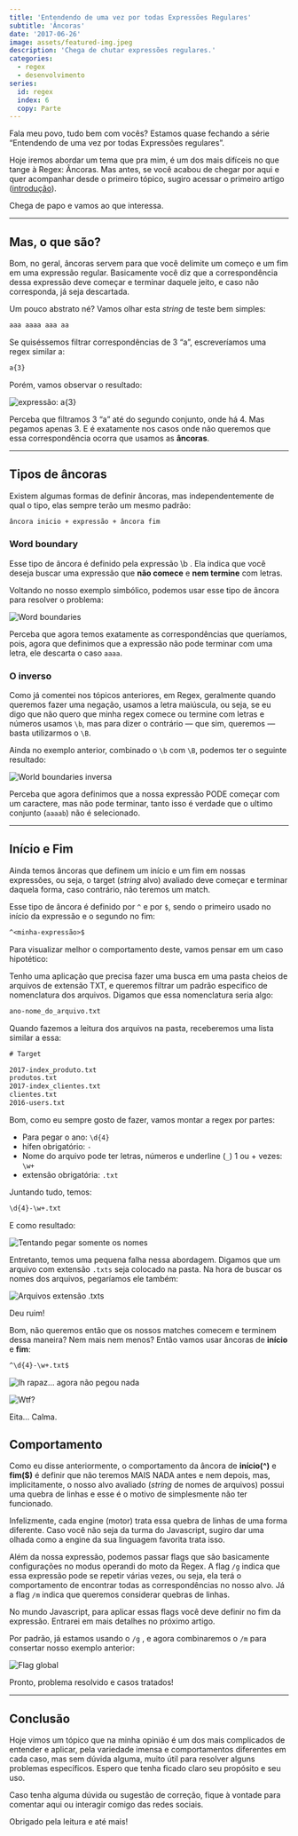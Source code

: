 ```yaml
---
title: 'Entendendo de uma vez por todas Expressões Regulares'
subtitle: 'Âncoras'
date: '2017-06-26'
image: assets/featured-img.jpeg
description: 'Chega de chutar expressões regulares.'
categories:
  - regex
  - desenvolvimento
series:
  id: regex
  index: 6
  copy: Parte
---
```


Fala meu povo, tudo bem com vocês? Estamos quase fechando a série “Entendendo de uma vez por todas Expressões regulares”.

Hoje iremos abordar um tema que pra mim, é um dos mais difíceis no que tange à Regex: Âncoras. Mas antes, se você acabou de chegar por aqui e quer acompanhar desde o primeiro tópico, sugiro acessar o primeiro artigo ([introdução](/pt-br/2017/05/regex-part-1)).

Chega de papo e vamos ao que interessa.

---

## Mas, o que são?

Bom, no geral, âncoras servem para que você delimite um começo e um fim em uma expressão regular. Basicamente você diz que a correspondência dessa expressão deve começar e terminar daquele jeito, e caso não corresponda, já seja descartada.

Um pouco abstrato né? Vamos olhar esta _string_ de teste bem simples:

```txt
aaa aaaa aaa aa
```

Se quiséssemos filtrar correspondências de 3 “a”, escreveríamos uma regex similar a:

```txt
a{3}
```

Porém, vamos observar o resultado:

![expressão: a{3}](./assets/regex101-1.png)

Perceba que filtramos 3 “a” até do segundo conjunto, onde há 4. Mas pegamos apenas 3. E é exatamente nos casos onde não queremos que essa correspondência ocorra que usamos as **âncoras**.

---

## Tipos de âncoras

Existem algumas formas de definir âncoras, mas independentemente de qual o tipo, elas sempre terão um mesmo padrão:

```txt
âncora inicio + expressão + âncora fim
```

### Word boundary

Esse tipo de âncora é definido pela expressão \b . Ela indica que você deseja buscar uma expressão que **não comece** e **nem termine** com letras.

Voltando no nosso exemplo simbólico, podemos usar esse tipo de âncora para resolver o problema:

![Word boundaries](./assets/regex101-word-boundaries.png)

Perceba que agora temos exatamente as correspondências que queríamos, pois, agora que definimos que a expressão não pode terminar com uma letra, ele descarta o caso `aaaa`.

### O inverso

Como já comentei nos tópicos anteriores, em Regex, geralmente quando queremos fazer uma negação, usamos a letra maiúscula, ou seja, se eu digo que não quero que minha regex comece ou termine com letras e números usamos `\b`, mas para dizer o contrário — que sim, queremos — basta utilizarmos o `\B`.

Ainda no exemplo anterior, combinado o `\b` com `\B`, podemos ter o seguinte resultado:

![World boundaries inversa](./assets/regex101-inverse-word-boundaries.png)

Perceba que agora definimos que a nossa expressão PODE começar com um caractere, mas não pode terminar, tanto isso é verdade que o ultimo conjunto (`aaaab`) não é selecionado.

---

## Início e Fim

Ainda temos âncoras que definem um início e um fim em nossas expressões, ou seja, o target (_string_ alvo) avaliado deve começar e terminar daquela forma, caso contrário, não teremos um match.

Esse tipo de âncora é definido por `^` e por `$`, sendo o primeiro usado no início da expressão e o segundo no fim:

```txt
^<minha-expressão>$
```

Para visualizar melhor o comportamento deste, vamos pensar em um caso hipotético:

Tenho uma aplicação que precisa fazer uma busca em uma pasta cheios de arquivos de extensão TXT, e queremos filtrar um padrão especifico de nomenclatura dos arquivos. Digamos que essa nomenclatura seria algo:

```txt
ano-nome_do_arquivo.txt
```

Quando fazemos a leitura dos arquivos na pasta, receberemos uma lista similar a essa:

```txt
# Target

2017-index_produto.txt
produtos.txt
2017-index_clientes.txt
clientes.txt
2016-users.txt
```

Bom, como eu sempre gosto de fazer, vamos montar a regex por partes:

- Para pegar o ano: `\d{4}`
- hífen obrigatório: `-`
- Nome do arquivo pode ter letras, números e underline (`_`) 1 ou + vezes: `\w+`
- extensão obrigatória: `.txt`

Juntando tudo, temos:

```txt
\d{4}-\w+.txt
```

E como resultado:

![Tentando pegar somente os nomes](./assets/regex101-end-to-end.png)

Entretanto, temos uma pequena falha nessa abordagem. Digamos que um arquivo com extensão `.txts` seja colocado na pasta. Na hora de buscar os nomes dos arquivos, pegaríamos ele também:

![Arquivos extensão .txts](./assets/regex101-end-to-end-2.png)

Deu ruim!

Bom, não queremos então que os nossos matches comecem e terminem dessa maneira? Nem mais nem menos? Então vamos usar âncoras de **início** e **fim**:

```txt
^\d{4}-\w+.txt$
```

![Ih rapaz… agora não pegou nada](./assets/regex101-end-to-end-3.png)

![Wtf?](./assets/wtf.jpeg)

Eita… Calma.

## Comportamento

Como eu disse anteriormente, o comportamento da âncora de **início(^)** e **fim(\$)** é definir que não teremos MAIS NADA antes e nem depois, mas, implicitamente, o nosso alvo avaliado (_string_ de nomes de arquivos) possui uma quebra de linhas e esse é o motivo de simplesmente não ter funcionado.

Infelizmente, cada engine (motor) trata essa quebra de linhas de uma forma diferente. Caso você não seja da turma do Javascript, sugiro dar uma olhada como a engine da sua linguagem favorita trata isso.

Além da nossa expressão, podemos passar flags que são basicamente configurações no modus operandi do moto da Regex. A flag `/g` indica que essa expressão pode se repetir várias vezes, ou seja, ela terá o comportamento de encontrar todas as correspondências no nosso alvo. Já a flag `/m` indica que queremos considerar quebras de linhas.

No mundo Javascript, para aplicar essas flags você deve definir no fim da expressão. Entrarei em mais detalhes no próximo artigo.

Por padrão, já estamos usando o `/g` , e agora combinaremos o `/m` para consertar nosso exemplo anterior:

![Flag global](./assets/regex101-end-to-end-4.png)

Pronto, problema resolvido e casos tratados!

---

## Conclusão

Hoje vimos um tópico que na minha opinião é um dos mais complicados de entender e aplicar, pela variedade imensa e comportamentos diferentes em cada caso, mas sem dúvida alguma, muito útil para resolver alguns problemas específicos. Espero que tenha ficado claro seu propósito e seu uso.

Caso tenha alguma dúvida ou sugestão de correção, fique à vontade para comentar aqui ou interagir comigo das redes sociais.

Obrigado pela leitura e até mais!
